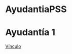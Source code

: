 # AyudantiaPSS

# Ayudantía 1

[Vínculo](https://github.com/NicolasAraya932/AyudantiaPSS/blob/main/Ayudantia%201/Ayudantia1.pdf)